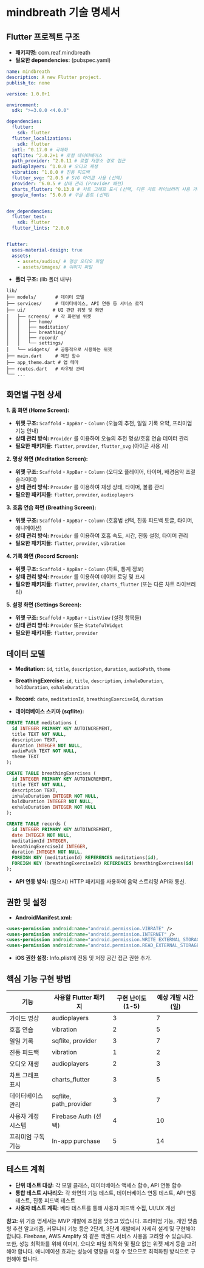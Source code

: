 # mindbreath 기술 명세서

## Flutter 프로젝트 구조

- **패키지명:** com.reaf.mindbreath
- **필요한 dependencies:** (pubspec.yaml)

```yaml
name: mindbreath
description: A new Flutter project.
publish_to: none

version: 1.0.0+1

environment:
  sdk: ">=3.0.0 <4.0.0"

dependencies:
  flutter:
    sdk: flutter
  flutter_localizations:
    sdk: flutter
  intl: ^0.17.0 # 국제화
  sqflite: ^2.0.2+1 # 로컬 데이터베이스
  path_provider: ^2.0.11 # 로컬 저장소 경로 접근
  audioplayers: ^1.0.0 # 오디오 재생
  vibration: ^1.0.0 # 진동 피드백
  flutter_svg: ^2.0.5 # SVG 아이콘 사용 (선택)
  provider: ^6.0.5 # 상태 관리 (Provider 패턴)
  charts_flutter: ^0.13.0 # 차트 그래프 표시 (선택, 다른 차트 라이브러리 사용 가능)
  google_fonts: ^5.0.0 # 구글 폰트 (선택)


dev_dependencies:
  flutter_test:
    sdk: flutter
  flutter_lints: ^2.0.0


flutter:
  uses-material-design: true
  assets:
    - assets/audios/ # 명상 오디오 파일
    - assets/images/ # 이미지 파일
```

- **폴더 구조:** (lib 폴더 내부)

```
lib/
├── models/       # 데이터 모델
├── services/     # 데이터베이스, API 연동 등 서비스 로직
├── ui/          # UI 관련 위젯 및 화면
│   ├── screens/  # 각 화면별 위젯
│   │   ├── home/
│   │   ├── meditation/
│   │   ├── breathing/
│   │   ├── record/
│   │   └── settings/
│   └── widgets/  # 공통적으로 사용하는 위젯
├── main.dart     # 메인 함수
├── app_theme.dart # 앱 테마
├── routes.dart   # 라우팅 관리
└── ...
```


## 화면별 구현 상세

**1. 홈 화면 (Home Screen):**

- **위젯 구조:** `Scaffold` - `AppBar` - `Column` (오늘의 추천, 일일 기록 요약, 프리미엄 기능 안내)
- **상태 관리 방식:** `Provider` 를 이용하여 오늘의 추천 명상/호흡 연습 데이터 관리
- **필요한 패키지들:** `flutter`, `provider`, `flutter_svg` (아이콘 사용 시)

**2. 명상 화면 (Meditation Screen):**

- **위젯 구조:** `Scaffold` - `AppBar` - `Column` (오디오 플레이어, 타이머, 배경음악 조절 슬라이더)
- **상태 관리 방식:** `Provider` 를 이용하여 재생 상태, 타이머, 볼륨 관리
- **필요한 패키지들:** `flutter`, `provider`, `audioplayers`

**3. 호흡 연습 화면 (Breathing Screen):**

- **위젯 구조:** `Scaffold` - `AppBar` - `Column` (호흡법 선택, 진동 피드백 토글, 타이머, 애니메이션)
- **상태 관리 방식:** `Provider` 를 이용하여 호흡 속도, 시간, 진동 설정, 타이머 관리
- **필요한 패키지들:** `flutter`, `provider`, `vibration`

**4. 기록 화면 (Record Screen):**

- **위젯 구조:** `Scaffold` - `AppBar` - `Column` (차트, 통계 정보)
- **상태 관리 방식:** `Provider` 를 이용하여 데이터 로딩 및 표시
- **필요한 패키지들:** `flutter`, `provider`, `charts_flutter` (또는 다른 차트 라이브러리)

**5. 설정 화면 (Settings Screen):**

- **위젯 구조:** `Scaffold` - `AppBar` - `ListView` (설정 항목들)
- **상태 관리 방식:** `Provider` 또는 `StatefulWidget`
- **필요한 패키지들:** `flutter`, `provider`


## 데이터 모델

- **Meditation:** `id`, `title`, `description`, `duration`, `audioPath`, `theme`
- **BreathingExercise:** `id`, `title`, `description`, `inhaleDuration`, `holdDuration`, `exhaleDuration`
- **Record:** `date`, `meditationId`, `breathingExerciseId`, `duration`

- **데이터베이스 스키마 (sqflite):**

```sql
CREATE TABLE meditations (
  id INTEGER PRIMARY KEY AUTOINCREMENT,
  title TEXT NOT NULL,
  description TEXT,
  duration INTEGER NOT NULL,
  audioPath TEXT NOT NULL,
  theme TEXT
);

CREATE TABLE breathingExercises (
  id INTEGER PRIMARY KEY AUTOINCREMENT,
  title TEXT NOT NULL,
  description TEXT,
  inhaleDuration INTEGER NOT NULL,
  holdDuration INTEGER NOT NULL,
  exhaleDuration INTEGER NOT NULL
);

CREATE TABLE records (
  id INTEGER PRIMARY KEY AUTOINCREMENT,
  date INTEGER NOT NULL,
  meditationId INTEGER,
  breathingExerciseId INTEGER,
  duration INTEGER NOT NULL,
  FOREIGN KEY (meditationId) REFERENCES meditations(id),
  FOREIGN KEY (breathingExerciseId) REFERENCES breathingExercises(id)
);
```

- **API 연동 방식:**  (필요시) HTTP 패키지를 사용하여 음악 스트리밍 API와 통신.


## 권한 및 설정

- **AndroidManifest.xml:**

```xml
<uses-permission android:name="android.permission.VIBRATE" />
<uses-permission android:name="android.permission.INTERNET" />
<uses-permission android:name="android.permission.WRITE_EXTERNAL_STORAGE" /> # 오디오 저장시 필요
<uses-permission android:name="android.permission.READ_EXTERNAL_STORAGE"/> # 오디오 저장시 필요 (Android 10 이상)
```

- **iOS 권한 설정:**  Info.plist에 진동 및 저장 공간 접근 권한 추가.


## 핵심 기능 구현 방법

| 기능           | 사용할 Flutter 패키지 | 구현 난이도 (1-5) | 예상 개발 시간 (일) |
|-----------------|----------------------|-------------------|---------------------|
| 가이드 명상       | audioplayers          | 3                   | 7                    |
| 호흡 연습       | vibration             | 2                   | 5                    |
| 일일 기록        | sqflite, provider     | 3                   | 7                    |
| 진동 피드백     | vibration             | 1                   | 2                    |
| 오디오 재생      | audioplayers          | 2                   | 3                    |
| 차트 그래프 표시 | charts_flutter        | 3                   | 5                    |
| 데이터베이스 관리 | sqflite, path_provider | 3                   | 7                    |
| 사용자 계정 시스템 | Firebase Auth (선택) | 4                   | 10                   |
| 프리미엄 구독 기능 | In-app purchase       | 5                   | 14                   |


## 테스트 계획

- **단위 테스트 대상:** 각 모델 클래스, 데이터베이스 액세스 함수, API 연동 함수
- **통합 테스트 시나리오:** 각 화면의 기능 테스트, 데이터베이스 연동 테스트, API 연동 테스트, 진동 피드백 테스트
- **사용자 테스트 계획:** 베타 테스트를 통해 사용자 피드백 수집, UI/UX 개선


**참고:** 위 기술 명세서는 MVP 개발에 초점을 맞추고 있습니다.  프리미엄 기능, 개인 맞춤형 추천 알고리즘, 커뮤니티 기능 등은  2단계, 3단계 개발에서 자세히 설계 및 구현해야 합니다.  Firebase, AWS Amplify 와 같은 백엔드 서비스 사용을 고려할 수 있습니다. 또한, 성능 최적화를 위해 이미지, 오디오 파일 최적화 및 필요 없는 위젯 제거 등을 고려해야 합니다.  애니메이션 효과는 성능에 영향을 미칠 수 있으므로 최적화된 방식으로 구현해야 합니다.
